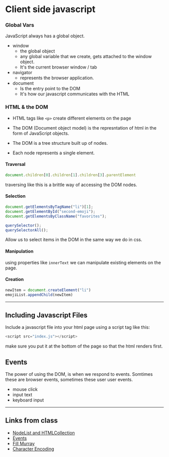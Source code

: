 # Client side javascript

### Global Vars

JavaScript always has a global object.

* window
  - the global object
  - any global variable that we create, gets attached to the window object.
  - It's the current browser window / tab
* navigator
  - represents the browser application.
* document
  - Is the entry point to the DOM
  - It's how our javascript communicates with the HTML

### HTML & the DOM

- HTML tags like `<p>` create different elements on the page

- The DOM (Document object model) is the represntation of html in the form of JavaScript objects.
- The DOM is a tree structure built up of nodes.
- Each node represents a single element.

#### Traversal

```js
document.children[0].children[1].children[3].parentElement
```

traversing like this is a brittle way of accessing the DOM nodes.

#### Selection

```js
document.getElementsByTagName("li")[1];
document.getElementById("second-emoji");
document.getElementsByClassName("favorites");
```

```js
querySelector();
querySelectorAll();
```

Allow us to select items in the DOM in the same way we do in css.

#### Manipulation

using properties like `innerText` we can manipulate existing elements on the page.

#### Creation

```js
newItem = document.createElement("li")
emojiList.appendChild(newItem)
```

--- 

## Including Javascript Files

Include a javascript file into your html page using a script tag like this:

```js
<script src="index.js"></script>
```

make sure you put it at the bottom of the page so that the html renders first.

## Events

The power of using the DOM, is when we respond to events. Somtimes these are browser events, sometimes these user user events. 

- mouse click
- input text
- keyboard input 

---

## Links from class

- [NodeList and HTMLCollection](https://stackoverflow.com/questions/15763358/difference-between-htmlcollection-nodelists-and-arrays-of-objects?utm_medium=organic&utm_source=google_rich_qa&utm_campaign=google_rich_qa)
- [Events](https://developer.mozilla.org/en-US/docs/Web/Events)
- [Fill Murray](https://www.fillmurray.com/)
- [Character Encoding](https://www.joelonsoftware.com/2003/10/08/the-absolute-minimum-every-software-developer-absolutely-positively-must-know-about-unicode-and-character-sets-no-excuses/)